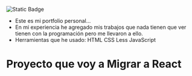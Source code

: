 ![Static Badge](https://img.shields.io/badge/Mi-Portolio-tomato)

- Este es mi portfolio personal...
- En mi experiencia he agregado mis trabajos que nada tienen que ver tienen con la programación pero me llevaron a ello.
- Herramientas que he usado:
   HTML
   CSS
   Less
   JavaScript 

# Proyecto que voy a Migrar a React